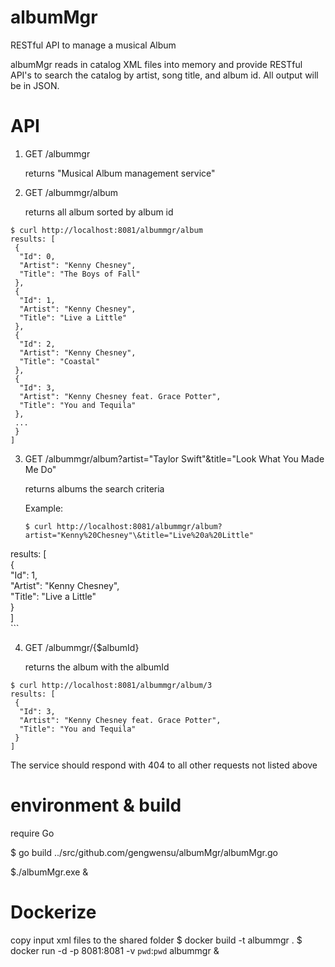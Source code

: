 # albumMgr
RESTful API to manage a musical Album

albumMgr reads in catalog XML files into memory and provide RESTful API's to search the catalog by artist, song title, and album id. All output will be in JSON.

# API

1. GET  /albummgr
  
    returns "Musical Album management service"
    
2. GET  /albummgr/album

    returns all album sorted by album id

```
$ curl http://localhost:8081/albummgr/album                                        
results: [                                                                         
 {                                                                                 
  "Id": 0,                                                                         
  "Artist": "Kenny Chesney",                                                       
  "Title": "The Boys of Fall"                                                      
 },                                                                                
 {                                                                                 
  "Id": 1,                                                                         
  "Artist": "Kenny Chesney",                                                       
  "Title": "Live a Little"                                                         
 },                                                                                
 {                                                                                 
  "Id": 2,                                                                         
  "Artist": "Kenny Chesney",                                                       
  "Title": "Coastal"                                                               
 },                                                                                
 {                                                                                 
  "Id": 3,                                                                         
  "Artist": "Kenny Chesney feat. Grace Potter",                                    
  "Title": "You and Tequila"                                                       
 },
 ...                                                                                
 }                                                                                 
]                                                                                  
```
    
3. GET  /albummgr/album?artist="Taylor Swift"&title="Look What You Made Me Do"

    returns albums the search criteria

     Example: 


    ```
    $ curl http://localhost:8081/albummgr/album?artist="Kenny%20Chesney"\&title="Live%20a%20Little"
results: [                                                                                     
 {                                                                                             
  "Id": 1,                                                                                     
  "Artist": "Kenny Chesney",                                                                   
  "Title": "Live a Little"                                                                     
 }                                                                                             
]                                                                                              
    ```
    
4. GET  /albummgr/{$albumId}

    returns the album with the albumId

```
$ curl http://localhost:8081/albummgr/album/3     
results: [                                        
 {                                                
  "Id": 3,                                        
  "Artist": "Kenny Chesney feat. Grace Potter",   
  "Title": "You and Tequila"                      
 }                                                
]                                                 
```
    
The service should respond with 404 to all other requests not listed above

# environment & build
 require Go
  
$ go build ../src/github.com/gengwensu/albumMgr/albumMgr.go 

$./albumMgr.exe &

# Dockerize
copy input xml files to the shared folder
$ docker build -t albummgr .
$ docker run -d -p 8081:8081 -v `pwd`:`pwd` albummgr &


